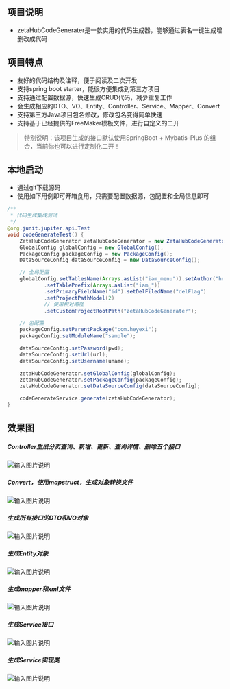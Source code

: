 ## 项目说明

- zetaHubCodeGenerater是一款实用的代码生成器，能够通过表名一键生成增删改成代码


## 项目特点

- 友好的代码结构及注释，便于阅读及二次开发
- 支持spring boot starter，能很方便集成到第三方项目
- 支持通过配置数据源，快速生成CRUD代码，减少重复工作
- 会生成相应的DTO、VO、Entity、Controller、Service、Mapper、Convert
- 支持第三方Java项目包名修改，修改包名变得简单快速
- 支持基于已经提供的FreeMaker模板文件，进行自定义的二开

> 特别说明：该项目生成的接口默认使用SpringBoot + Mybatis-Plus 的组合，当前你也可以进行定制化二开！

## 本地启动

- 通过git下载源码
- 使用如下用例即可开箱食用，只需要配置数据源，包配置和全局信息即可
```java
/**
 * 代码生成集成测试
 */
@org.junit.jupiter.api.Test
void codeGenerateTest() {
    ZetaHubCodeGenerator zetaHubCodeGenerator = new ZetaHubCodeGenerator();
    GlobalConfig globalConfig = new GlobalConfig();
    PackageConfig packageConfig = new PackageConfig();
    DataSourceConfig dataSourceConfig = new DataSourceConfig();

    // 全局配置
    globalConfig.setTablesName(Arrays.asList("iam_menu")).setAuthor("heyexi")
            .setTablePrefix(Arrays.asList("iam_"))
            .setPrimaryFieldName("id").setDelFiledName("delFlag")
            .setProjectPathModel(2)
            // 使用相对路径
            .setCustomProjectRootPath("zetaHubCodeGenerater");

    // 包配置
    packageConfig.setParentPackage("com.heyexi");
    packageConfig.setModuleName("sample");

    dataSourceConfig.setPassword(pwd);
    dataSourceConfig.setUrl(url);
    dataSourceConfig.setUsername(uname);

    zetaHubCodeGenerator.setGlobalConfig(globalConfig);
    zetaHubCodeGenerator.setPackageConfig(packageConfig);
    zetaHubCodeGenerator.setDataSourceConfig(dataSourceConfig);

    codeGenerateService.generate(zetaHubCodeGenerator);
}
```

## 效果图

##### Controller生成分页查询、新增、更新、查询详情、删除五个接口
![输入图片说明](img/controller.png)

##### Convert，使用mapstruct，生成对象转换文件
![输入图片说明](img/convert.png)

##### 生成所有接口的DTO和VO对象
![输入图片说明](img/dto.png)

##### 生成Entity对象
![输入图片说明](img/Entity.png)

##### 生成mapper和xml文件
![输入图片说明](img/mapper.png)

##### 生成Service接口
![输入图片说明](img/Service.png)

##### 生成Service实现类
![输入图片说明](img/ServiceImpl.png)
